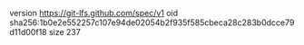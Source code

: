 version https://git-lfs.github.com/spec/v1
oid sha256:1b0e2e552257c107e94de02054b2f935f585cbeca28c283b0dcce79d11d00f18
size 237
